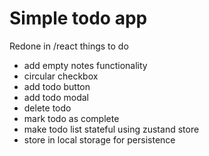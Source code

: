 # Simple todo app
Redone in /react
things to do
+ add empty notes functionality
+ circular checkbox
+ add todo button
+ add todo modal
+ delete todo
+ mark todo as complete
+ make todo list stateful using zustand store
+ store in local storage for persistence
